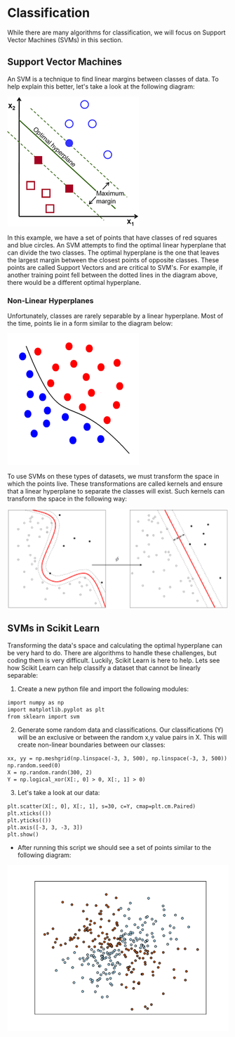 # Classification

While there are many algorithms for classification, we will focus on Support Vector Machines (SVMs) in this section.

## Support Vector Machines
An SVM is a technique to find linear margins between classes of data. To help explain this better, let's take a look at the following diagram:

![SVM](/images/svm.png?raw=true "SVM")

In this example, we have a set of points that have classes of red squares and blue circles. An SVM attempts to find the optimal linear hyperplane that can divide the two classes. The optimal hyperplane is the one that leaves the largest margin between the closest points of opposite classes. These points are called Support Vectors and are critical to SVM's. For example, if another training point fell between the dotted lines in the diagram above, there would be a different optimal hyperplane.

### Non-Linear Hyperplanes
Unfortunately, classes are rarely separable by a linear hyperplane. Most of the time, points lie in a form similar to the diagram below:

![SVM_nonlin](/images/svm_nonlin.gif?raw=true "SVM_nonlin")

To use SVMs on these types of datasets, we must transform the space in which the points live. These transformations are called kernels and ensure that a linear hyperplane to separate the classes will exist. Such kernels can transform the space in the following way:

<img src="/images/svm_kernel.png" width="700"/>

## SVMs in Scikit Learn
Transforming the data's space and calculating the optimal hyperplane can be very hard to do. There are algorithms to handle these challenges, but coding them is very difficult. Luckily, Scikit Learn is here to help. Lets see how Scikit Learn can help classify a dataset that cannot be linearly separable:

1. Create a new python file and import the following modules:
```
import numpy as np
import matplotlib.pyplot as plt
from sklearn import svm
```
2. Generate some random data and classifications. Our classifications (Y) will be an exclusive or between the random x,y value pairs in X. This will create non-linear boundaries between our classes:
```
xx, yy = np.meshgrid(np.linspace(-3, 3, 500), np.linspace(-3, 3, 500))
np.random.seed(0)
X = np.random.randn(300, 2)
Y = np.logical_xor(X[:, 0] > 0, X[:, 1] > 0)
```
3. Let's take a look at our data:
```
plt.scatter(X[:, 0], X[:, 1], s=30, c=Y, cmap=plt.cm.Paired)
plt.xticks(())
plt.yticks(())
plt.axis([-3, 3, -3, 3])
plt.show()
```
- After running this script we should see a set of points similar to the following diagram:

![SVM_nonlin_example](/images/svm_nonlin_example.png?raw=true "SVM_nonlin_example")